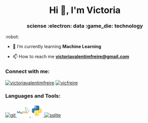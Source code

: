 <h1 align="center">Hi 👋, I'm Victoria</h1>
<h3 align="center">sciense :electron: data :game_die: technology</h3> :robot:

- 🌱 I’m currently learning **Machine Learning**

- 📫 How to reach me **victoriavalentimfreire@gmail.com**

<h3 align="left">Connect with me:</h3>
<p align="left">
<a href="https://linkedin.com/in/victoriavalentimfreire" target="blank"><img align="center" src="https://raw.githubusercontent.com/rahuldkjain/github-profile-readme-generator/master/src/images/icons/Social/linked-in-alt.svg" alt="victoriavalentimfreire" height="30" width="40" /></a>
<a href="https://kaggle.com/vicfreire" target="blank"><img align="center" src="https://raw.githubusercontent.com/rahuldkjain/github-profile-readme-generator/master/src/images/icons/Social/kaggle.svg" alt="vicfreire" height="30" width="40" /></a>
</p>

<h3 align="left">Languages and Tools:</h3>
<p align="left"> <a href="https://git-scm.com/" target="_blank" rel="noreferrer"> <img src="https://www.vectorlogo.zone/logos/git-scm/git-scm-icon.svg" alt="git" width="40" height="40"/> </a> <a href="https://www.mysql.com/" target="_blank" rel="noreferrer"> <img src="https://raw.githubusercontent.com/devicons/devicon/master/icons/mysql/mysql-original-wordmark.svg" alt="mysql" width="40" height="40"/> </a> <a href="https://www.python.org" target="_blank" rel="noreferrer"> <img src="https://raw.githubusercontent.com/devicons/devicon/master/icons/python/python-original.svg" alt="python" width="40" height="40"/> </a> <a href="https://www.sqlite.org/" target="_blank" rel="noreferrer"> <img src="https://www.vectorlogo.zone/logos/sqlite/sqlite-icon.svg" alt="sqlite" width="40" height="40"/> </a> </p>





<!---
- 👋 Hi, I’m @vicfreire
- 👀 I’m interested in ...
- 🌱 I’m currently learning ...
- 💞️ I’m looking to collaborate on ...
- 📫 How to reach me ...


vicfreire/vicfreire is a ✨ special ✨ repository because its `README.md` (this file) appears on your GitHub profile.
You can click the Preview link to take a look at your changes.
--->
